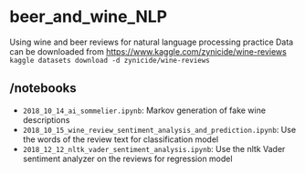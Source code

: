 # beer_and_wine_NLP
Using wine and beer reviews for natural language processing practice
Data can be downloaded from https://www.kaggle.com/zynicide/wine-reviews
`kaggle datasets download -d zynicide/wine-reviews`

## /notebooks
- `2018_10_14_ai_sommelier.ipynb`: Markov generation of fake wine descriptions
- `2018_10_15_wine_review_sentiment_analysis_and_prediction.ipynb`: Use the words of the review text for classification model 
- `2018_12_12_nltk_vader_sentiment_analysis.ipynb`: Use the nltk Vader sentiment analyzer on the reviews for regression model
